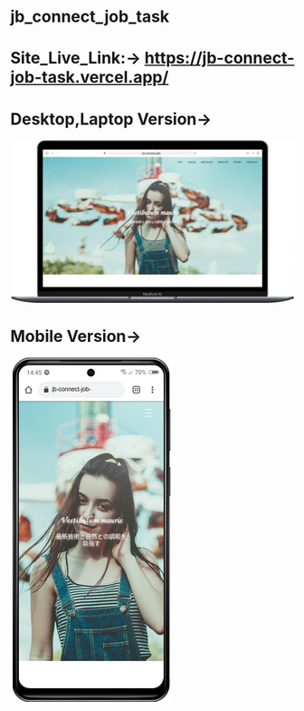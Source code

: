 # jb_connect_job_task
# Site_Live_Link:->  https://jb-connect-job-task.vercel.app/

 # Desktop,Laptop Version->
![image_alt](https://github.com/alshohid/jb_connect_job_task/blob/b4d8d99b67ca3c75bf88fb6f69130e10dc7ff8b4/desktopresponsive.png)
# Mobile Version->
![image_alt](https://github.com/alshohid/jb_connect_job_task/blob/5f885274aed91d108c37d753575b29bf84101845/mobileview.png)
